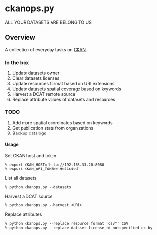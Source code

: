 # ckanops.py

ALL YOUR DATASETS ARE BELONG TO US

## Overview

A collection of everyday tasks on [CKAN](http://ckan.org).

### In the box

1. Update datasets owner
2. Clear datasets licenses
3. Update resources format based on URI extensions
4. Update datasets spatial coverage based on keywords
5. Harvest a DCAT remote source
6. Replace attribute values of datasets and resources

### TODO

1. Add more spatial coordinates based on keywords
2. Get publication stats from organizations
3. Backup catalogs

#### Usage

Set CKAN host and token

	% export CKAN_HOST='http://192.168.33.20:8080'
	% export CKAN_API_TOKEN='9e21c4ed'

List all datasets

    % python ckanops.py --datasets

Harvest a DCAT source

	% python ckanops.py --harvest <URI>

Replace attributes

	% python ckanops.py --replace resource format 'csv"' CSV
	% python ckanops.py --replace dataset license_id notspecified cc-by